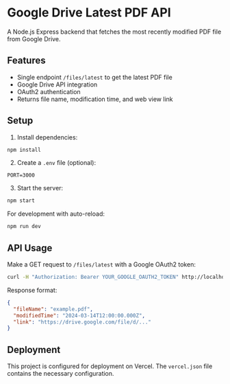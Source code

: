 # Google Drive Latest PDF API

A Node.js Express backend that fetches the most recently modified PDF file from Google Drive.

## Features

- Single endpoint `/files/latest` to get the latest PDF file
- Google Drive API integration
- OAuth2 authentication
- Returns file name, modification time, and web view link

## Setup

1. Install dependencies:
```bash
npm install
```

2. Create a `.env` file (optional):
```
PORT=3000
```

3. Start the server:
```bash
npm start
```

For development with auto-reload:
```bash
npm run dev
```

## API Usage

Make a GET request to `/files/latest` with a Google OAuth2 token:

```bash
curl -H "Authorization: Bearer YOUR_GOOGLE_OAUTH2_TOKEN" http://localhost:3000/files/latest
```

Response format:
```json
{
  "fileName": "example.pdf",
  "modifiedTime": "2024-03-14T12:00:00.000Z",
  "link": "https://drive.google.com/file/d/..."
}
```

## Deployment

This project is configured for deployment on Vercel. The `vercel.json` file contains the necessary configuration. 